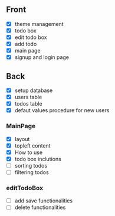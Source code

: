 
## Front 
- [x] theme management
- [x] todo box
- [x] edit todo box
- [x] add todo
- [x] main page
- [x] signup and login page

## Back
- [x] setup database
- [x] users table
- [x] todos table
- [x] defaut values procedure for new users

### MainPage
- [x] layout
- [x] topleft content
- [x] How to use
- [x] todo box inclutions 
- [ ] sorting todos
- [ ] filtering todos

### editTodoBox
- [ ] add save functionalities
- [ ] delete functionalities